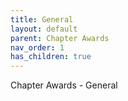 ```yaml
---
title: General
layout: default
parent: Chapter Awards
nav_order: 1
has_children: true
---
```

Chapter Awards - General